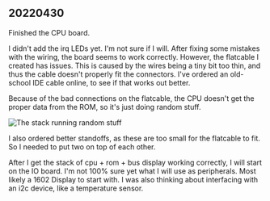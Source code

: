 ## 20220430
Finished the CPU board.

I didn't add the irq LEDs yet. I'm not sure if I will.
After fixing some mistakes with the wiring, the board seems to work correctly.
However, the flatcable I created has issues. 
This is caused by the wires being a tiny bit too thin, and thus the cable doesn't properly fit the connectors.
I've ordered an old-school IDE cable online, to see if that works out better.

Because of the bad connections on the flatcable, the CPU doesn't get the proper data from the ROM, 
so it's just doing random stuff.

![The stack running random stuff](stack-1.jpg)

I also ordered better standoffs, as these are too small for the flatcable to fit.
So I needed to put two on top of each other.

After I get the stack of cpu + rom + bus display working correctly, 
I will start on the IO board.
I'm not 100% sure yet what I will use as peripherals. 
Most likely a 1602 Display to start with.
I was also thinking about interfacing with an i2c device, like a temperature sensor.
